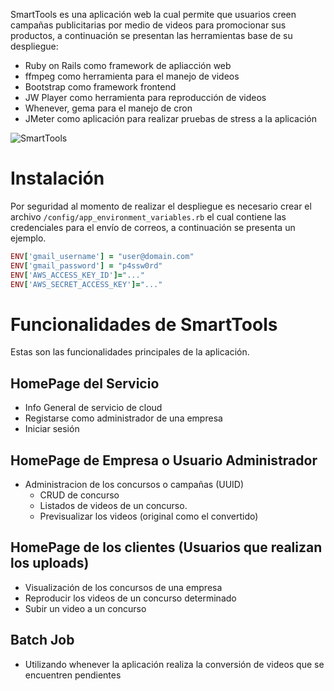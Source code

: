 SmartTools es una aplicación web la cual permite que usuarios creen campañas publicitarias por medio de videos para promocionar sus productos, a continuación se presentan las herramientas base de su despliegue:

* Ruby on Rails como framework de apliacción web
* ffmpeg como herramienta para el manejo de videos
* Bootstrap como framework frontend
* JW Player como herramienta para reproducción de videos
* Whenever, gema para el manejo de cron
* JMeter como aplicación para realizar pruebas de stress a la aplicación

![SmartTools](https://cloud.githubusercontent.com/assets/2312513/9981678/5c1b0e50-5f89-11e5-9443-b2fe235388d0.png)

# Instalación

Por seguridad al momento de realizar el despliegue es necesario crear el archivo `/config/app_environment_variables.rb` el cual contiene las credenciales para el envío de correos, a continuación se presenta un ejemplo.

```ruby
ENV['gmail_username'] = "user@domain.com"
ENV['gmail_password'] = "p4ssw0rd"
ENV['AWS_ACCESS_KEY_ID']="..."
ENV['AWS_SECRET_ACCESS_KEY']="..."
```

# Funcionalidades de SmartTools

Estas son las funcionalidades principales de la aplicación.

## HomePage del Servicio

* Info General de servicio de cloud
* Registarse como administrador de una empresa 
* Iniciar sesión

## HomePage de Empresa o Usuario Administrador

* Administracion de los concursos o campañas (UUID)
  * CRUD de concurso
  * Listados de videos de un concurso.
  * Previsualizar los videos (original como el convertido)

## HomePage de los clientes (Usuarios que realizan los uploads)

* Visualización de los concursos de una empresa
* Reproducir los videos de un concurso determinado
* Subir un video a un concurso

## Batch Job

* Utilizando whenever la aplicación realiza la conversión de videos que se encuentren pendientes
